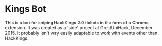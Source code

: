 # Kings Bot
This is a bot for sniping HackKings 2.0 tickets in the form of a Chrome extension. It was created as a 'side' project at GreatUniHack, December 2015. It probably isn't very easily adaptable to work with events other than HackKings.
